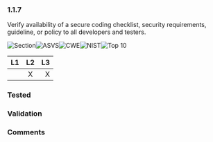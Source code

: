 ### 1.1.7 
Verify availability of a secure coding checklist, security requirements, guideline, or policy to all developers and testers.

![Section](https://img.shields.io/badge/V1-green.svg)![ASVS](https://img.shields.io/badge/ASVS-1.1.7-blue.svg)![CWE](https://img.shields.io/badge/CWE--red.svg)![NIST](https://img.shields.io/badge/NIST--important.svg)![Top 10](https://img.shields.io/badge/--lightgray.svg)

| L1| L2| L3|
| --|:--:|-:|
|  | X | X |

### Tested

### Validation

### Comments

        